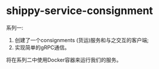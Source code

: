 # shippy-service-consignment
系列一:
1. 创建了一个consignments (货运)服务和与之交互的客户端;
2. 实现简单的gRPC通信。

将在系列二中使用Docker容器来运行我们的服务。